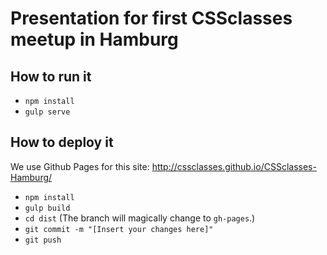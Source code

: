 # Presentation for first CSSclasses meetup in Hamburg

## How to run it

* `npm install`
* `gulp serve`

## How to deploy it

We use Github Pages for this site: http://cssclasses.github.io/CSSclasses-Hamburg/

* `npm install`
* `gulp build`
* `cd dist` (The branch will magically change to `gh-pages`.)
* `git commit -m "[Insert your changes here]"`
* `git push`
